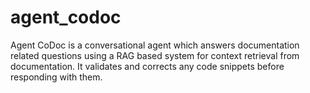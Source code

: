 # agent_codoc
Agent CoDoc is a conversational agent which answers documentation related questions using a RAG based system for context retrieval from documentation. It validates and corrects any code snippets before responding with them.
